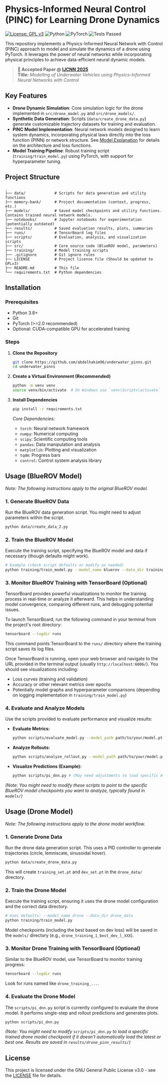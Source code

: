# Physics-Informed Neural Control (PINC) for Learning Drone Dynamics

[![License: GPL v3](https://img.shields.io/badge/License-GPLv3-blue.svg)](https://img.shields.io/badge/License-GPLv3-blue.svg)
![Python](https://img.shields.io/badge/python-3.8+-blue?logo=python&logoColor=white)
![PyTorch](https://img.shields.io/badge/PyTorch-1.12+-ee4c2c?logo=PyTorch&logoColor=white)
![Tests Passed](https://img.shields.io/badge/tests-passed-brightgreen)



This repository implements a Physics-Informed Neural Network with Control (PINC) approach to model and simulate the dynamics of a drone using PyTorch. It leverages the power of neural networks while incorporating physical principles to achieve data-efficient neural dynamic models.


> **📄 Accepted Paper @ [IJCNN 2025](https://2025.ijcnn.org/)**  
> **Title:** *Modelling of Underwater Vehicles using Physics-Informed Neural Networks with Control*


## Key Features

*   **Drone Dynamic Simulation**: Core simulation logic for the drone implemented in `src/drone_model.py` and `src/drone_models/`.
*   **Synthetic Data Generation**: Scripts (`data/create_drone_data.py`) generate customizable trajectory datasets for training and evaluation.
*   **PINC Model Implementation**: Neural network models designed to learn system dynamics, incorporating physical laws directly into the loss function (PINN) or network structure. See [Model Explanation](model_explanation.md) for details on the architecture and loss functions.
*   **Model Training Pipeline**: Robust training script (`training/train_model.py`) using PyTorch, with support for hyperparameter tuning.


## Project Structure

```
.
├── data/             # Scripts for data generation and utility functions
├── memory-bank/      # Project documentation (context, progress, etc.)
├── models/           # Saved model checkpoints and utility functions. Contains trained neural network models.
├── notebooks/        # Jupyter notebooks for experimentation (potentially outdated)
├── results/          # Saved evaluation results, plots, summaries
├── runs/             # TensorBoard log files
├── scripts/          # Evaluation, analysis, and visualization scripts
├── src/              # Core source code (BlueROV model, parameters)
├── training/         # Model training scripts
├── .gitignore        # Git ignore rules
├── LICENSE           # Project license file (Should be updated to GPLv3)
├── README.md         # This file
└── requirements.txt  # Python dependencies
```

## Installation

### Prerequisites

*   Python 3.8+
*   Git
*   PyTorch (>=2.0 recommended)
*   Optional: CUDA-compatible GPU for accelerated training

### Steps

1.  **Clone the Repository**

    ```bash
    git clone https://github.com/abdelhakim96/underwater_pinns.git
    cd underwater_pinns
    ```

2.  **Create a Virtual Environment (Recommended)**

    ```bash
    python -m venv venv
    source venv/bin/activate  # On Windows use `venv\Scripts\activate`
    ```

3.  **Install Dependencies**

    ```bash
    pip install -r requirements.txt
    ```
    *Core Dependencies:*
    *   `torch`: Neural network framework
    *   `numpy`: Numerical computing
    *   `scipy`: Scientific computing tools
    *   `pandas`: Data manipulation and analysis
    *   `matplotlib`: Plotting and visualization
    *   `tqdm`: Progress bars
    *   `control`: Control system analysis library

## Usage (BlueROV Model)

*Note: The following instructions apply to the original BlueROV model.*

### 1. Generate BlueROV Data

Run the BlueROV data generation script. You might need to adjust parameters within the script.

```bash
python data/create_data_2.py
```

### 2. Train the BlueROV Model

Execute the training script, specifying the BlueROV model and data if necessary (though defaults might work).

```bash
# Example (check script defaults or modify as needed)
python training/train_model.py --model_name bluerov --data_dir training_set
```

### 3. Monitor BlueROV Training with TensorBoard (Optional)

TensorBoard provides powerful visualizations to monitor the training process in real-time or analyze it afterward. This helps in understanding model convergence, comparing different runs, and debugging potential issues.

To launch TensorBoard, run the following command in your terminal from the project's root directory:

```bash
tensorboard --logdir runs
```

This command points TensorBoard to the `runs/` directory where the training script saves its log files.

Once TensorBoard is running, open your web browser and navigate to the URL provided in the terminal output (usually `http://localhost:6006/`). You should see visualizations including:

*   Loss curves (training and validation)
*   Accuracy or other relevant metrics over epochs
*   Potentially model graphs and hyperparameter comparisons (depending on logging implementation in `training/train_model.py`)

### 4. Evaluate and Analyze Models

Use the scripts provided to evaluate performance and visualize results:

*   **Evaluate Metrics:**
    ```bash
    python scripts/evaluate_model.py --model_path path/to/your/model.pt
    ```
*   **Analyze Rollouts:**
    ```bash
    python scripts/analyze_rollout.py --model_path path/to/your/model.pt
    ```
*   **Visualize Predictions (Example):**
    ```bash
    python scripts/pi_dnn.py # (May need adjustments to load specific models/data)
    ```
*(Note: You might need to modify these scripts to point to the specific BlueROV model checkpoints you want to analyze, typically found in `models/`)*

## Usage (Drone Model)

*Note: The following instructions apply to the drone model workflow.*

### 1. Generate Drone Data

Run the drone data generation script. This uses a PID controller to generate trajectories (circle, lemniscate, sinusoidal hover).

```bash
python data/create_drone_data.py
```
This will create `training_set.pt` and `dev_set.pt` in the `drone_data/` directory.

### 2. Train the Drone Model

Execute the training script, ensuring it uses the drone model configuration and the correct data directory.

```bash
# Uses defaults: --model_name drone --data_dir drone_data
python training/train_model.py
```
Model checkpoints (including the best based on dev loss) will be saved in the `models/` directory (e.g., `drone_training_1_best_dev_l_XXX`).

### 3. Monitor Drone Training with TensorBoard (Optional)

Similar to the BlueROV model, use TensorBoard to monitor training progress:

```bash
tensorboard --logdir runs
```
Look for runs named like `drone_training_...`.

### 4. Evaluate the Drone Model

The `scripts/pi_dnn.py` script is currently configured to evaluate the drone model. It performs single-step and rollout predictions and generates plots.

```bash
python scripts/pi_dnn.py
```
*(Note: You might need to modify `scripts/pi_dnn.py` to load a specific trained drone model checkpoint if it doesn't automatically load the latest or best one. Results are saved in `results/drone_pinn_results/`)*

## License

This project is licensed under the GNU General Public License v3.0 - see the [LICENSE](LICENSE) file for details.
